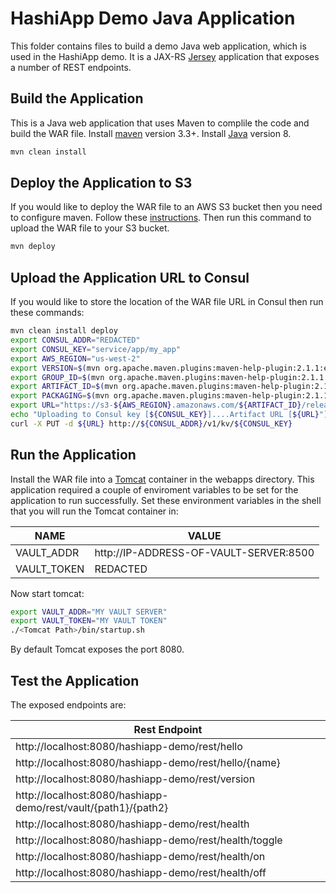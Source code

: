# HashiApp Demo Java Application

This folder contains files to build a demo Java web application, which is used
in the HashiApp demo.  It is a JAX-RS [Jersey](https://jersey.java.net/) application that exposes a number of REST endpoints. 

## Build the Application
This is a Java web application that uses Maven to complile the code and build the WAR file.  Install [maven](https://maven.apache.org/install.html) version 3.3+. Install [Java](https://java.com/en/download/) version 8.

```bash
mvn clean install
```

## Deploy the Application to S3
If you would like to deploy the WAR file to an AWS S3 bucket then you need to configure maven.  Follow these [instructions](http://www.yegor256.com/2015/09/07/maven-repository-amazon-s3.html).  Then run this command to upload the WAR file to your S3 bucket.

```bash
mvn deploy
```

## Upload the Application URL to Consul
If you would like to store the location of the WAR file URL in Consul then run these commands:

```bash
mvn clean install deploy
export CONSUL_ADDR="REDACTED"
export CONSUL_KEY="service/app/my_app"
export AWS_REGION="us-west-2"
export VERSION=$(mvn org.apache.maven.plugins:maven-help-plugin:2.1.1:evaluate -Dexpression=project.version | grep -v '\[')
export GROUP_ID=$(mvn org.apache.maven.plugins:maven-help-plugin:2.1.1:evaluate -Dexpression=project.groupId | grep -v '\[' | sed s@[.]@/@g)
export ARTIFACT_ID=$(mvn org.apache.maven.plugins:maven-help-plugin:2.1.1:evaluate -Dexpression=project.artifactId | grep -v '\[')
export PACKAGING=$(mvn org.apache.maven.plugins:maven-help-plugin:2.1.1:evaluate -Dexpression=project.packaging | grep -v '\[')
export URL="https://s3-${AWS_REGION}.amazonaws.com/${ARTIFACT_ID}/release/${GROUP_ID}/${ARTIFACT_ID}/${VERSION}/${ARTIFACT_ID}-${VERSION}.${PACKAGING}"
echo "Uploading to Consul key [${CONSUL_KEY}]....Artifact URL [${URL}"]
curl -X PUT -d ${URL} http://${CONSUL_ADDR}/v1/kv/${CONSUL_KEY}
```

## Run the Application
Install the WAR file into a [Tomcat](https://tomcat.apache.org/) container in the webapps directory.  This application required a couple of enviroment variables to be set for the application to run successfully.  Set these environment variables in the shell that you will run the Tomcat container in:

| NAME        | VALUE                                  |
| ------------| -------------------------------------- |
| VAULT_ADDR  | http://IP-ADDRESS-OF-VAULT-SERVER:8500 |
| VAULT_TOKEN | REDACTED                               |

Now start tomcat:

```bash
export VAULT_ADDR="MY VAULT SERVER"
export VAULT_TOKEN="MY VAULT TOKEN"
./<Tomcat Path>/bin/startup.sh
```

By default Tomcat exposes the port 8080.

## Test the Application
The exposed endpoints are:

| Rest Endpoint                                                  | 
| -------------------------------------------------------------- |
| http://localhost:8080/hashiapp-demo/rest/hello                 |
| http://localhost:8080/hashiapp-demo/rest/hello/{name}          |
| http://localhost:8080/hashiapp-demo/rest/version               |
| http://localhost:8080/hashiapp-demo/rest/vault/{path1}/{path2} |
| http://localhost:8080/hashiapp-demo/rest/health                |
| http://localhost:8080/hashiapp-demo/rest/health/toggle         |
| http://localhost:8080/hashiapp-demo/rest/health/on             |
| http://localhost:8080/hashiapp-demo/rest/health/off            |



